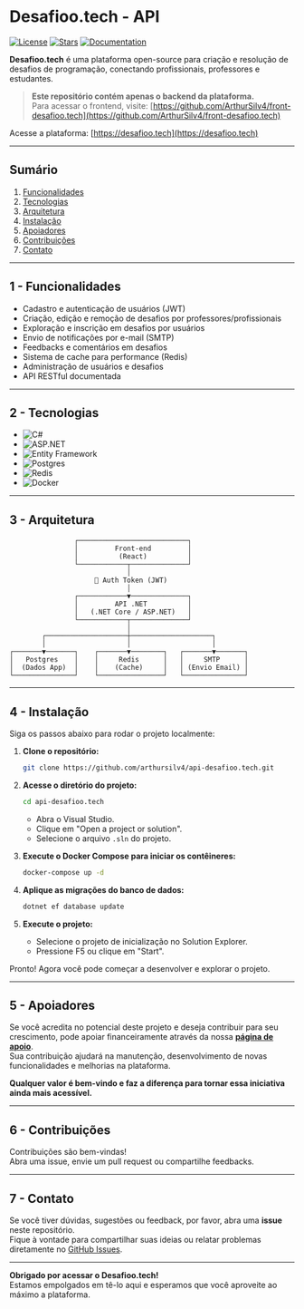 # Desafioo.tech - API

[![License](https://img.shields.io/github/license/ArthurSilv4/api-desafioo.tech)](https://opensource.org/licenses/MIT)
[![Stars](https://img.shields.io/github/stars/arthursilv4/api-desafioo.tech)](https://github.com/arthursilv4/api-desafioo.tech)
[![Documentation](https://img.shields.io/badge/Documentation-Online-brightgreen)](https://arthursilv4.github.io/api-desafioo.tech/)

**Desafioo.tech** é uma plataforma open-source para criação e resolução de desafios de programação, conectando profissionais, professores e estudantes.

> **Este repositório contém apenas o backend da plataforma.**  
> Para acessar o frontend, visite: [https://github.com/ArthurSilv4/front-desafioo.tech](https://github.com/ArthurSilv4/front-desafioo.tech)

Acesse a plataforma: [https://desafioo.tech](https://desafioo.tech)

---

## Sumário

1. [Funcionalidades](#1---funcionalidades)
2. [Tecnologias](#2---tecnologias)
3. [Arquitetura](#3---arquitetura)
4. [Instalação](#4---instalação)
5. [Apoiadores](#5---apoiadores)
6. [Contribuições](#6---contribuições)
7. [Contato](#7---contato)

---

## 1 - Funcionalidades <a name="1---funcionalidades"></a>

- Cadastro e autenticação de usuários (JWT)
- Criação, edição e remoção de desafios por professores/profissionais
- Exploração e inscrição em desafios por usuários
- Envio de notificações por e-mail (SMTP)
- Feedbacks e comentários em desafios
- Sistema de cache para performance (Redis)
- Administração de usuários e desafios
- API RESTful documentada

---

## 2 - Tecnologias <a name="2---tecnologias"></a>

- ![C#](https://img.shields.io/badge/C%23-512BD4?style=for-the-badge&logo=csharp&logoColor=white)
- ![ASP.NET](https://img.shields.io/badge/ASP.NET-512BD4?style=for-the-badge&logo=dotnet&logoColor=white)
- ![Entity Framework](https://img.shields.io/badge/Entity%20Framework-512BD4?style=for-the-badge&logo=dotnet&logoColor=white)
- ![Postgres](https://img.shields.io/badge/Postgres-336791?style=for-the-badge&logo=postgresql&logoColor=white)
- ![Redis](https://img.shields.io/badge/Redis-DC382D?style=for-the-badge&logo=redis&logoColor=white)
- ![Docker](https://img.shields.io/badge/Docker-2496ED?style=for-the-badge&logo=docker&logoColor=white)

---

## 3 - Arquitetura <a name="3---arquitetura"></a>

```text
                ┌───────────────────────────┐
                │         Front-end         │
                │          (React)          │
                └────────────┬──────────────┘
                             │
                     🔐 Auth Token (JWT)
                             │
                ┌────────────▼──────────────┐
                │         API .NET          │
                │   (.NET Core / ASP.NET)   │
                └────────────┬──────────────┘
                             │
        ┌────────────────────┼────────────────────┐
        │                    │                    │
┌───────▼───────┐    ┌───────▼────────┐   ┌───────▼───────┐
│   Postgres    │    │     Redis      │   │     SMTP      │
│  (Dados App)  │    │    (Cache)     │   │ (Envio Email) │
└───────────────┘    └────────────────┘   └───────────────┘
```

---

## 4 - Instalação <a name="4---instalação"></a>

Siga os passos abaixo para rodar o projeto localmente:

1. **Clone o repositório:**
    ```bash
    git clone https://github.com/arthursilv4/api-desafioo.tech.git
    ```

2. **Acesse o diretório do projeto:**
    ```bash
    cd api-desafioo.tech
    ```
    - Abra o Visual Studio.
    - Clique em "Open a project or solution".
    - Selecione o arquivo `.sln` do projeto.

3. **Execute o Docker Compose para iniciar os contêineres:**
    ```bash
    docker-compose up -d
    ```

4. **Aplique as migrações do banco de dados:**
    ```bash
    dotnet ef database update
    ```

5. **Execute o projeto:**
    - Selecione o projeto de inicialização no Solution Explorer.
    - Pressione F5 ou clique em "Start".

Pronto! Agora você pode começar a desenvolver e explorar o projeto.

---

## 5 - Apoiadores <a name="5---apoiadores"></a>

Se você acredita no potencial deste projeto e deseja contribuir para seu crescimento, pode apoiar financeiramente através da nossa [**página de apoio**](https://apoia.se/desafiootech).  
Sua contribuição ajudará na manutenção, desenvolvimento de novas funcionalidades e melhorias na plataforma.

**Qualquer valor é bem-vindo e faz a diferença para tornar essa iniciativa ainda mais acessível.**

---

## 6 - Contribuições <a name="6---contribuições"></a>

Contribuições são bem-vindas!  
Abra uma issue, envie um pull request ou compartilhe feedbacks.

---

## 7 - Contato <a name="7---contato"></a>

Se você tiver dúvidas, sugestões ou feedback, por favor, abra uma **issue** neste repositório.  
Fique à vontade para compartilhar suas ideias ou relatar problemas diretamente no [GitHub Issues](https://github.com/arthursilv4/api-desafioo.tech/issues).

---

**Obrigado por acessar o Desafioo.tech!**  
Estamos empolgados em tê-lo aqui e esperamos que você aproveite ao máximo a plataforma.
